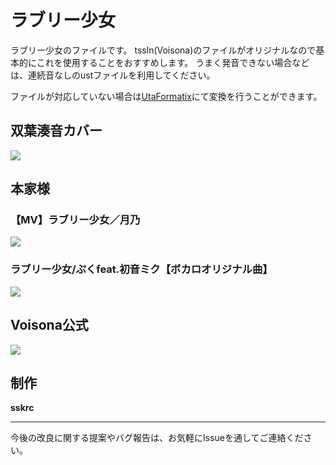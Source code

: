 # ラブリー少女
ラブリー少女のファイルです。
tssln(Voisona)のファイルがオリジナルなので基本的にこれを使用することをおすすめします。
うまく発音できない場合などは、連続音なしのustファイルを利用してください。

ファイルが対応していない場合は[UtaFormatix](https://sdercolin.github.io/utaformatix3/)にて変換を行うことができます。




## 双葉湊音カバー
[![](https://img.youtube.com/vi/KavIg-heA6M/0.jpg)](https://www.youtube.com/watch?v=KavIg-heA6M)


## 本家様

### 【MV】ラブリー少女／月乃

[![](https://img.youtube.com/vi/wwyqLnxCLj0/0.jpg)](https://www.youtube.com/watch?v=wwyqLnxCLj0)

### ラブリー少女/ぷくfeat.初音ミク【ボカロオリジナル曲】

[![](https://img.youtube.com/vi/bMp-d8yqa14/0.jpg)](https://www.youtube.com/watch?v=bMp-d8yqa14)


## Voisona公式
[![](https://img.youtube.com/vi/GfQIcnQmdCM/0.jpg)](https://www.youtube.com/watch?v=GfQIcnQmdCM)


## 制作
**sskrc**

---

今後の改良に関する提案やバグ報告は、お気軽にIssueを通してご連絡ください。
